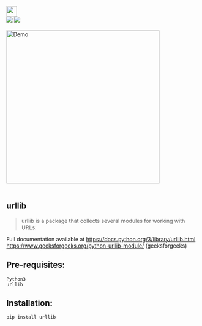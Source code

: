 <a href="https://github.com/Kushal997-das/Projects/tree/main/Python/Basic%20Projects/Check%20your%20internet%20conncetion"><img height="27" src="https://img.shields.io/badge/Check Your Internet Connection-orange.svg?&style=for-the-badge&logo=TheSparksFoundation&logoColor=blue" /> </a> <br> 
![](https://img.shields.io/badge/Programming_Language-Python-blue.svg)
![](https://img.shields.io/badge/Main_Tool_Used-Urllib-orange.svg) <br><br>
<img align='center' alt='Demo' width='400px' src="https://github.com/SamarpanCoder2002/Project-Guidance/blob/main/Desktop%20Application/Basic/Python/Check%20your%20internet%20conncetion/documents/demo1.gif?raw=true"/> <br> <br>

urllib
------
> urllib is a package that collects several modules for working with URLs:

Full documentation available at https://docs.python.org/3/library/urllib.html <br>
                                https://www.geeksforgeeks.org/python-urllib-module/ (geeksforgeeks)

Pre-requisites:
---------
    Python3
    urllib
  
Installation:
------------
    pip install urllib
  
